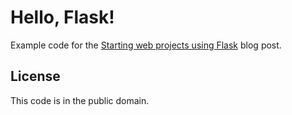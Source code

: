 Hello, Flask!
=============
Example code for the [Starting web projects using Flask](http://www.enigmeta.com/starting-flask/) blog post.

License
-------
This code is in the public domain.